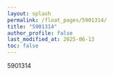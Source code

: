 ```yaml
---
layout: splash
permalink: /float_pages/5901314/
title: "5901314"
author_profile: false
last_modified_at: 2025-06-13
toc: false
---
```

 
5901314
